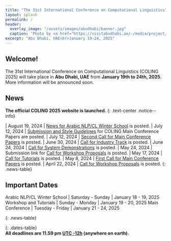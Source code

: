 ```yaml
---
title: "The 31st International Conference on Computational Linguistics"
layout: splash
permalink: /
header:
  overlay_image: "/assets/images/abudhabi/banner.jpg"
  caption: 'Photo by <a href="https://visitabudhabi.ae/-/media/project/vad/homepage/november-2023/regions-map/admap-dsk-1-19-12.jpg">VisitAbuDhabi</a>'
excerpt: "Abu Dhabi, UAE<br>January 19-24, 2025"
---
```


## Welcome!

The 31st International Conference on Computational Linguistics (COLING 2025) will take place in **Abu Dhabi, UAE** from **January 19th to 24th, 2025**.
More information will be announced soon.

## News

**The official COLING 2025 website is launched.**
{: .text-center .notice--info}

<style>
.news-table { font-size: .9em; table-layout: fixed; }
.news-table tr td:nth-child(1) { font-weight: bold; width: 10em; }
</style>
| August 19, 2024 | [News for Arabic NLP/CL Winter School](/program/arabic-winter-school/) is posted.
| July 12, 2024 | [Submission and Style Guidelines](/calls/submission_guidlines/) for COLING Main Conference Papers are posted.
| July 12, 2024 | [Second Call for Main Conference Papers](/calls/main_conference_papers/) is posted.
| June 30, 2024 | [Call for Industry Track](/calls/industry_track/) is posted.
| June 24, 2024 | [Call for System Demonstrations](/calls/system_demonstrations/) is posted.
| May 24, 2024 | Submission link for [Call for Workshop Proposals](/calls/workshop_proposals) is posted.
| May 17, 2024 | [Call for Tutorials](/calls/tutorials) is posted.
| May 8, 2024 | [First Call for Main Conference Papers](/calls/main_conference_papers) is posted.
| April 22, 2024 | [Call for Workshop Proposals](/calls/workshop_proposals) is posted.
{: .news-table}

## Important Dates

Arabic NLP/CL Winter School | Saturday - Sunday | January 18 - 19, 2025
Workshop and Tutorials | Sunday - Monday | January 19 - 20, 2025
Main Conference | Tuesday - Friday | January 21 - 24, 2025

{: .news-table}

<style>
.dates-table { font-size: .9em; }
.dates-table tr td:nth-child(1) { width: 55%; }
.dates-table tr td:nth-child(2) { width: 25%; }
.dates-table del { color: #888; }
</style>


{: .dates-table}
<br>
<b>All deadlines are 11.59 pm <a target="_blank" href="https://www.timeanddate.com/time/zone/timezone/utc-12">UTC -12h</a> (anywhere on earth).</b>
